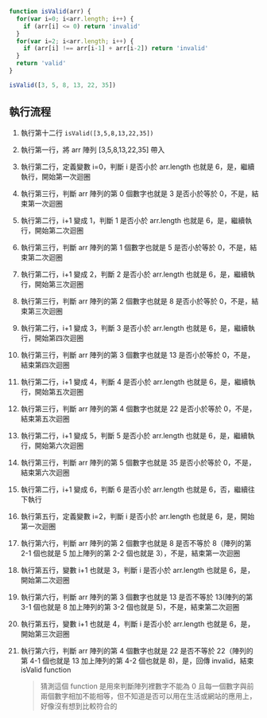 ``` js
function isValid(arr) {
  for(var i=0; i<arr.length; i++) {
    if (arr[i] <= 0) return 'invalid'
  }
  for(var i=2; i<arr.length; i++) {
    if (arr[i] !== arr[i-1] + arr[i-2]) return 'invalid'
  }
  return 'valid'
}

isValid([3, 5, 8, 13, 22, 35])
```

## 執行流程
1. 執行第十二行 ```isValid([3,5,8,13,22,35])```
2. 執行第一行，將 arr 陣列 [3,5,8,13,22,35] 帶入
3. 執行第二行，定義變數 i=0，判斷 i 是否小於 arr.length 也就是 6，是，繼續執行，開始第一次迴圈
4. 執行第三行，判斷 arr 陣列的第 0 個數字也就是 3 是否小於等於 0，不是，結束第一次迴圈
5. 執行第二行，i+1 變成 1，判斷 1 是否小於 arr.length 也就是 6，是，繼續執行，開始第二次迴圈
6. 執行第三行，判斷 arr 陣列的第 1 個數字也就是 5 是否小於等於 0，不是，結束第二次迴圈
7. 執行第二行，i+1 變成 2，判斷 2 是否小於 arr.length 也就是 6，是，繼續執行，開始第三次迴圈
8. 執行第三行，判斷 arr 陣列的第 2 個數字也就是 8 是否小於等於 0，不是，結束第三次迴圈
9. 執行第二行，i+1 變成 3，判斷 3 是否小於 arr.length 也就是 6，是，繼續執行，開始第四次迴圈
10. 執行第三行，判斷 arr 陣列的第 3 個數字也就是 13 是否小於等於 0，不是，結束第四次迴圈
11. 執行第二行，i+1 變成 4，判斷 4 是否小於 arr.length 也就是 6，是，繼續執行，開始第五次迴圈
12. 執行第三行，判斷 arr 陣列的第 4 個數字也就是 22 是否小於等於 0，不是，結束第五次迴圈
13. 執行第二行，i+1 變成 5，判斷 5 是否小於 arr.length 也就是 6，是，繼續執行，開始第六次迴圈
14. 執行第三行，判斷 arr 陣列的第 5 個數字也就是 35 是否小於等於 0，不是，結束第六次迴圈
15. 執行第二行，i+1 變成 6，判斷 6 是否小於 arr.length 也就是 6，否，繼續往下執行
16. 執行第五行，定義變數 i=2，判斷 i 是否小於 arr.length 也就是 6，是，開始第一次迴圈
17. 執行第六行，判斷 arr 陣列的第 2 個數字也就是 8 是否不等於 8（陣列的第 2-1 個也就是 5 加上陣列的第 2-2 個也就是 3），不是，結束第一次迴圈
18. 執行第五行，變數 i+1 也就是 3，判斷 i 是否小於 arr.length 也就是 6，是，開始第二次迴圈
19. 執行第六行，判斷 arr 陣列的第 3 個數字也就是 13 是否不等於 13(陣列的第 3-1 個也就是 8 加上陣列的第 3-2 個也就是 5)，不是，結束第二次迴圈
20. 執行第五行，變數 i+1 也就是 4，判斷 i 是否小於 arr.length 也就是 6，是，開始第三次迴圈
21. 執行第六行，判斷 arr 陣列的第 4 個數字也就是 22 是否不等於 22（陣列的第 4-1 個也就是 13 加上陣列的第 4-2 個也就是 8)，是，回傳 invalid，結束 isValid function 


    > 猜測這個 function 是用來判斷陣列裡數字不能為 0 且每一個數字與前兩個數字相加不能相等，但不知道是否可以用在生活或網站的應用上，好像沒有想到比較符合的